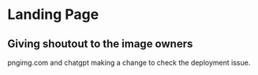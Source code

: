 # Landing Page

## Giving shoutout to the image owners
 pngimg.com  and chatgpt
making a change to check the deployment issue.